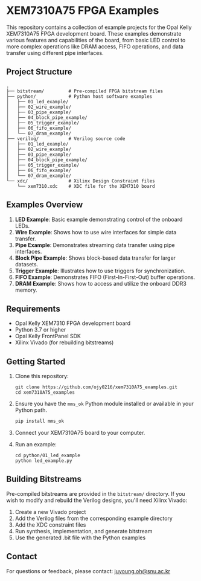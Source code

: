 # XEM7310A75 FPGA Examples

This repository contains a collection of example projects for the Opal Kelly XEM7310A75 FPGA development board. These examples demonstrate various features and capabilities of the board, from basic LED control to more complex operations like DRAM access, FIFO operations, and data transfer using different pipe interfaces.

## Project Structure

```
.
├── bitstream/         # Pre-compiled FPGA bitstream files
├── python/            # Python host software examples
│   ├── 01_led_example/
│   ├── 02_wire_example/
│   ├── 03_pipe_example/
│   ├── 04_block_pipe_example/
│   ├── 05_trigger_example/
│   ├── 06_fifo_example/
│   └── 07_dram_example/
├── verilog/           # Verilog source code
│   ├── 01_led_example/
│   ├── 02_wire_example/
│   ├── 03_pipe_example/
│   ├── 04_block_pipe_example/
│   ├── 05_trigger_example/
│   ├── 06_fifo_example/
│   └── 07_dram_example/
└── xdc/               # Xilinx Design Constraint files
    └── xem7310.xdc    # XDC file for the XEM7310 board
```

## Examples Overview

1. **LED Example**: Basic example demonstrating control of the onboard LEDs.
2. **Wire Example**: Shows how to use wire interfaces for simple data transfer.
3. **Pipe Example**: Demonstrates streaming data transfer using pipe interfaces.
4. **Block Pipe Example**: Shows block-based data transfer for larger datasets.
5. **Trigger Example**: Illustrates how to use triggers for synchronization.
6. **FIFO Example**: Demonstrates FIFO (First-In-First-Out) buffer operations.
7. **DRAM Example**: Shows how to access and utilize the onboard DDR3 memory.

## Requirements

- Opal Kelly XEM7310 FPGA development board
- Python 3.7 or higher
- Opal Kelly FrontPanel SDK
- Xilinx Vivado (for rebuilding bitstreams)

## Getting Started

1. Clone this repository:
   ```
   git clone https://github.com/ojy0216/xem7310A75_examples.git
   cd xem7310A75_examples
   ```

2. Ensure you have the `mms_ok` Python module installed or available in your Python path.
    ```bash
    pip install mms_ok
    ```

3. Connect your XEM7310A75 board to your computer.

4. Run an example:
   ```
   cd python/01_led_example
   python led_example.py
   ```

## Building Bitstreams

Pre-compiled bitstreams are provided in the `bitstream/` directory. If you wish to modify and rebuild the Verilog designs, you'll need Xilinx Vivado:

1. Create a new Vivado project
2. Add the Verilog files from the corresponding example directory
3. Add the XDC constraint files
4. Run synthesis, implementation, and generate bitstream
5. Use the generated .bit file with the Python examples

## Contact
For questions or feedback, please contact: juyoung.oh@snu.ac.kr
